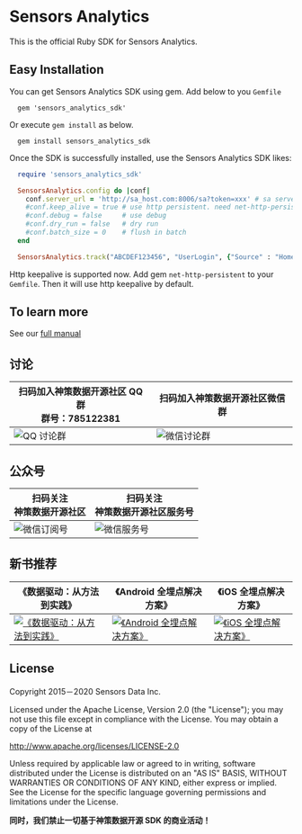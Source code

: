 # Sensors Analytics

This is the official Ruby SDK for Sensors Analytics.

## Easy Installation

You can get Sensors Analytics SDK using gem.
Add below to you `Gemfile`

```
  gem 'sensors_analytics_sdk'
```

Or execute `gem install` as below.

```
  gem install sensors_analytics_sdk
```

Once the SDK is successfully installed, use the Sensors Analytics SDK likes:

```ruby
  require 'sensors_analytics_sdk'

  SensorsAnalytics.config do |conf|
    conf.server_url = 'http://sa_host.com:8006/sa?token=xxx' # sa server url
    #conf.keep_alive = true # use http persistent. need net-http-persistent gem
    #conf.debug = false     # use debug
    #conf.dry_run = false   # dry run
    #conf.batch_size = 0    # flush in batch
  end

  SensorsAnalytics.track("ABCDEF123456", "UserLogin", {"Source" : "HomePage"})
```

Http keepalive is supported now. Add gem `net-http-persistent` to your `Gemfile`. Then it will use http keepalive by default.

## To learn more

See our [full manual](http://www.sensorsdata.cn/manual/ruby_sdk.html)

## 讨论

| 扫码加入神策数据开源社区 QQ 群<br>群号：785122381 | 扫码加入神策数据开源社区微信群 |
| ------ | ------ |
|![ QQ 讨论群](https://opensource.sensorsdata.cn/wp-content/uploads/ContentCommonPic_1.png) | ![ 微信讨论群 ](https://opensource.sensorsdata.cn/wp-content/uploads/ContentCommonPic_2.png) |

## 公众号

| 扫码关注<br>神策数据开源社区 | 扫码关注<br>神策数据开源社区服务号 |
| ------ | ------ |
|![ 微信订阅号 ](https://opensource.sensorsdata.cn/wp-content/uploads/ContentCommonPic_3.png) | ![ 微信服务号 ](https://opensource.sensorsdata.cn/wp-content/uploads/ContentCommonPic_4.png) |

## 新书推荐

| 《数据驱动：从方法到实践》 | 《Android 全埋点解决方案》 | 《iOS 全埋点解决方案》
| ------ | ------ | ------ |
| [![《数据驱动：从方法到实践》](https://opensource.sensorsdata.cn/wp-content/uploads/data_driven_book_1.jpg)](https://item.jd.com/12322322.html) | [![《Android 全埋点解决方案》](https://opensource.sensorsdata.cn/wp-content/uploads/Android-全埋点thumbnail_1.png)](https://item.jd.com/12574672.html) | [![《iOS 全埋点解决方案》](https://opensource.sensorsdata.cn/wp-content/uploads/iOS-全埋点thumbnail_1.png)](https://item.jd.com/12867068.html)

## License

Copyright 2015－2020 Sensors Data Inc.

Licensed under the Apache License, Version 2.0 (the "License");
you may not use this file except in compliance with the License.
You may obtain a copy of the License at

http://www.apache.org/licenses/LICENSE-2.0

Unless required by applicable law or agreed to in writing, software
distributed under the License is distributed on an "AS IS" BASIS,
WITHOUT WARRANTIES OR CONDITIONS OF ANY KIND, either express or implied.
See the License for the specific language governing permissions and
limitations under the License.

**同时，我们禁止一切基于神策数据开源 SDK 的商业活动！**

